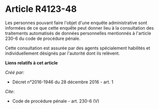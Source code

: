 # Article R4123-48

Les personnes pouvant faire l'objet d'une enquête administrative sont informées de ce que cette enquête peut donner lieu à la
consultation des traitements automatisés de données personnelles mentionnés à l'article 230-6 du code de procédure pénale. 

Cette consultation est assurée par des agents spécialement habilités et individuellement désignés par l'autorité dont ils
relèvent.

**Liens relatifs à cet article**

_Créé par_:

  - Décret n°2016-1946 du 28 décembre 2016 - art. 1

_Cite_:

  - Code de procédure pénale - art. 230-6 (V)
